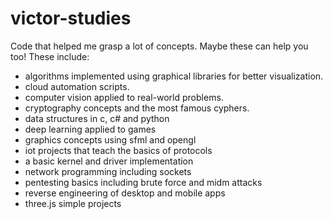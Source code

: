 # victor-studies

Code that helped me grasp a lot of concepts. Maybe these can help you too! These include: 

- algorithms implemented using graphical libraries for better visualization.
- cloud automation scripts.
- computer vision applied to real-world problems.
- cryptography concepts and the most famous cyphers.
- data structures in c, c# and python
- deep learning applied to games
- graphics concepts using sfml and opengl
- iot projects that teach the basics of protocols
- a basic kernel and driver implementation
- network programming including sockets
- pentesting basics including brute force and midm attacks
- reverse engineering of desktop and mobile apps
- three.js simple projects
